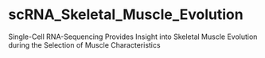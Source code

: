 # scRNA_Skeletal_Muscle_Evolution
Single-Cell RNA-Sequencing Provides Insight into Skeletal Muscle Evolution during the Selection of Muscle Characteristics

